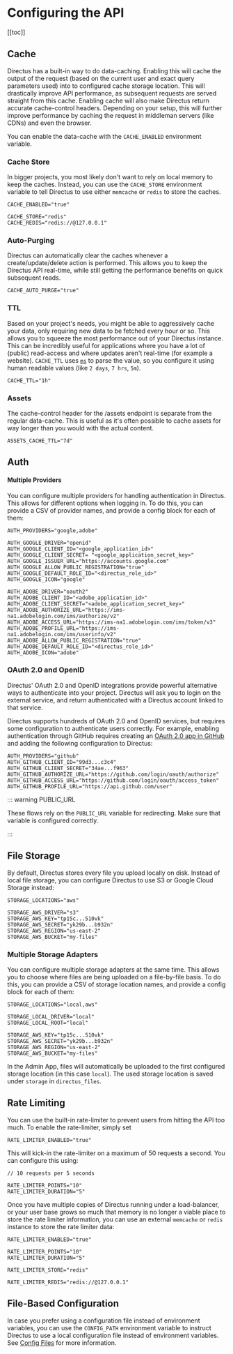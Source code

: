 # Configuring the API

[[toc]]

## Cache

Directus has a built-in way to do data-caching. Enabling this will cache the output of the request (based on the current
user and exact query parameters used) into to configured cache storage location. This will drastically improve API
performance, as subsequent requests are served straight from this cache. Enabling cache will also make Directus return
accurate cache-control headers. Depending on your setup, this will further improve performance by caching the request in
middleman servers (like CDNs) and even the browser.

You can enable the data-cache with the `CACHE_ENABLED` environment variable.

### Cache Store

In bigger projects, you most likely don't want to rely on local memory to keep the caches. Instead, you can use the
`CACHE_STORE` environment variable to tell Directus to use either `memcache` or `redis` to store the caches.

```
CACHE_ENABLED="true"

CACHE_STORE="redis"
CACHE_REDIS="redis://@127.0.0.1"
```

### Auto-Purging

Directus can automatically clear the caches whenever a create/update/delete action is performed. This allows you to keep
the Directus API real-time, while still getting the performance benefits on quick subsequent reads.

```
CACHE_AUTO_PURGE="true"
```

### TTL

Based on your project's needs, you might be able to aggressively cache your data, only requiring new data to be fetched
every hour or so. This allows you to squeeze the most performance out of your Directus instance. This can be incredibly
useful for applications where you have a lot of (public) read-access and where updates aren't real-time (for example a
website). `CACHE_TTL` uses [`ms`](https://www.npmjs.com/package/ms) to parse the value, so you configure it using human
readable values (like `2 days`, `7 hrs`, `5m`).

```
CACHE_TTL="1h"
```

### Assets

The cache-control header for the /assets endpoint is separate from the regular data-cache. This is useful as it's often
possible to cache assets for way longer than you would with the actual content.

```
ASSETS_CACHE_TTL="7d"
```

## Auth

#### Multiple Providers

You can configure multiple providers for handling authentication in Directus. This allows for different options when
logging in. To do this, you can provide a CSV of provider names, and provide a config block for each of them:

```
AUTH_PROVIDERS="google,adobe"

AUTH_GOOGLE_DRIVER="openid"
AUTH_GOOGLE_CLIENT_ID="<google_application_id>"
AUTH_GOOGLE_CLIENT_SECRET= "<google_application_secret_key>"
AUTH_GOOGLE_ISSUER_URL="https://accounts.google.com"
AUTH_GOOGLE_ALLOW_PUBLIC_REGISTRATION="true"
AUTH_GOOGLE_DEFAULT_ROLE_ID="<directus_role_id>"
AUTH_GOOGLE_ICON="google"

AUTH_ADOBE_DRIVER="oauth2"
AUTH_ADOBE_CLIENT_ID="<adobe_application_id>"
AUTH_ADOBE_CLIENT_SECRET="<adobe_application_secret_key>"
AUTH_ADOBE_AUTHORIZE_URL="https://ims-na1.adobelogin.com/ims/authorize/v2"
AUTH_ADOBE_ACCESS_URL="https://ims-na1.adobelogin.com/ims/token/v3"
AUTH_ADOBE_PROFILE_URL="https://ims-na1.adobelogin.com/ims/userinfo/v2"
AUTH_ADOBE_ALLOW_PUBLIC_REGISTRATION="true"
AUTH_ADOBE_DEFAULT_ROLE_ID="<directus_role_id>"
AUTH_ADOBE_ICON="adobe"
```

### OAuth 2.0 and OpenID

Directus' OAuth 2.0 and OpenID integrations provide powerful alternative ways to authenticate into your project.
Directus will ask you to login on the external service, and return authenticated with a Directus account linked to that
service.

Directus supports hundreds of OAuth 2.0 and OpenID services, but requires some configuration to authenticate users
correctly. For example, enabling authentication through GitHub requires creating an
[OAuth 2.0 app in GitHub](https://github.com/settings/developers) and adding the following configuration to Directus:

```
AUTH_PROVIDERS="github"
AUTH_GITHUB_CLIENT_ID="99d3...c3c4"
AUTH_GITHUB_CLIENT_SECRET="34ae...f963"
AUTH_GITHUB_AUTHORIZE_URL="https://github.com/login/oauth/authorize"
AUTH_GITHUB_ACCESS_URL="https://github.com/login/oauth/access_token"
AUTH_GITHUB_PROFILE_URL="https://api.github.com/user"
```

::: warning PUBLIC_URL

These flows rely on the `PUBLIC_URL` variable for redirecting. Make sure that variable is configured correctly.

:::

## File Storage

By default, Directus stores every file you upload locally on disk. Instead of local file storage, you can configure
Directus to use S3 or Google Cloud Storage instead:

```
STORAGE_LOCATIONS="aws"

STORAGE_AWS_DRIVER="s3"
STORAGE_AWS_KEY="tp15c...510vk"
STORAGE_AWS_SECRET="yk29b...b932n"
STORAGE_AWS_REGION="us-east-2"
STORAGE_AWS_BUCKET="my-files"
```

### Multiple Storage Adapters

You can configure multiple storage adapters at the same time. This allows you to choose where files are being uploaded
on a file-by-file basis. To do this, you can provide a CSV of storage location names, and provide a config block for
each of them:

```
STORAGE_LOCATIONS="local,aws"

STORAGE_LOCAL_DRIVER="local"
STORAGE_LOCAL_ROOT="local"

STORAGE_AWS_KEY="tp15c...510vk"
STORAGE_AWS_SECRET="yk29b...b932n"
STORAGE_AWS_REGION="us-east-2"
STORAGE_AWS_BUCKET="my-files"
```

In the Admin App, files will automatically be uploaded to the first configured storage location (in this case `local`).
The used storage location is saved under `storage` in `directus_files`.

## Rate Limiting

You can use the built-in rate-limiter to prevent users from hitting the API too much. To enable the rate-limiter, simply
set

```
RATE_LIMITER_ENABLED="true"
```

This will kick-in the rate-limiter on a maximum of 50 requests a second. You can configure this using:

```
// 10 requests per 5 seconds

RATE_LIMITER_POINTS="10"
RATE_LIMITER_DURATION="5"
```

Once you have multiple copies of Directus running under a load-balancer, or your user base grows so much that memory is
no longer a viable place to store the rate limiter information, you can use an external `memcache` or `redis` instance
to store the rate limiter data:

```
RATE_LIMITER_ENABLED="true"

RATE_LIMITER_POINTS="10"
RATE_LIMITER_DURATION="5"

RATE_LIMITER_STORE="redis"

RATE_LIMITER_REDIS="redis://@127.0.0.1"
```

## File-Based Configuration

In case you prefer using a configuration file instead of environment variables, you can use the `CONFIG_PATH`
environment variable to instruct Directus to use a local configuration file instead of environment variables. See
[Config Files](/reference/config-files.md) for more information.
